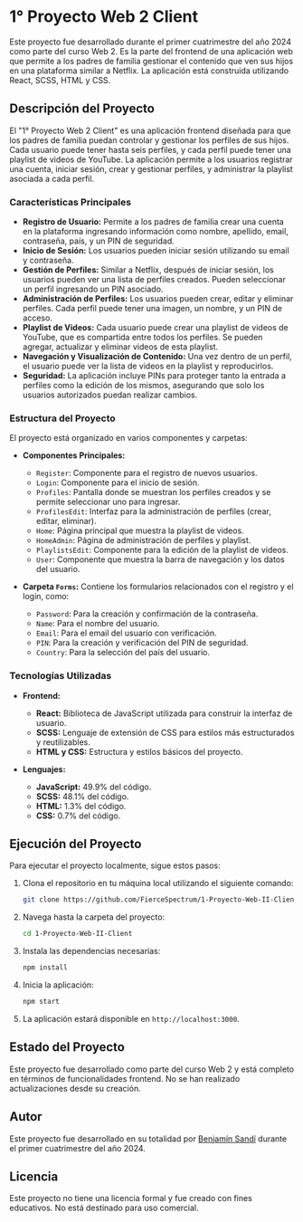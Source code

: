 # 1° Proyecto Web 2 Client

Este proyecto fue desarrollado durante el primer cuatrimestre del año 2024 como parte del curso Web 2. Es la parte del frontend de una aplicación web que permite a los padres de familia gestionar el contenido que ven sus hijos en una plataforma similar a Netflix. La aplicación está construida utilizando React, SCSS, HTML y CSS.

## Descripción del Proyecto

El "1° Proyecto Web 2 Client" es una aplicación frontend diseñada para que los padres de familia puedan controlar y gestionar los perfiles de sus hijos. Cada usuario puede tener hasta seis perfiles, y cada perfil puede tener una playlist de videos de YouTube. La aplicación permite a los usuarios registrar una cuenta, iniciar sesión, crear y gestionar perfiles, y administrar la playlist asociada a cada perfil.

### Características Principales

- **Registro de Usuario:** Permite a los padres de familia crear una cuenta en la plataforma ingresando información como nombre, apellido, email, contraseña, país, y un PIN de seguridad. 
- **Inicio de Sesión:** Los usuarios pueden iniciar sesión utilizando su email y contraseña.
- **Gestión de Perfiles:** Similar a Netflix, después de iniciar sesión, los usuarios pueden ver una lista de perfiles creados. Pueden seleccionar un perfil ingresando un PIN asociado.
- **Administración de Perfiles:** Los usuarios pueden crear, editar y eliminar perfiles. Cada perfil puede tener una imagen, un nombre, y un PIN de acceso.
- **Playlist de Videos:** Cada usuario puede crear una playlist de videos de YouTube, que es compartida entre todos los perfiles. Se pueden agregar, actualizar y eliminar videos de esta playlist.
- **Navegación y Visualización de Contenido:** Una vez dentro de un perfil, el usuario puede ver la lista de videos en la playlist y reproducirlos.
- **Seguridad:** La aplicación incluye PINs para proteger tanto la entrada a perfiles como la edición de los mismos, asegurando que solo los usuarios autorizados puedan realizar cambios.

### Estructura del Proyecto

El proyecto está organizado en varios componentes y carpetas:

- **Componentes Principales:**
  - `Register`: Componente para el registro de nuevos usuarios.
  - `Login`: Componente para el inicio de sesión.
  - `Profiles`: Pantalla donde se muestran los perfiles creados y se permite seleccionar uno para ingresar.
  - `ProfilesEdit`: Interfaz para la administración de perfiles (crear, editar, eliminar).
  - `Home`: Página principal que muestra la playlist de videos.
  - `HomeAdmin`: Página de administración de perfiles y playlist.
  - `PlaylistsEdit`: Componente para la edición de la playlist de videos.
  - `User`: Componente que muestra la barra de navegación y los datos del usuario.

- **Carpeta `Forms`:** Contiene los formularios relacionados con el registro y el login, como:
  - `Password`: Para la creación y confirmación de la contraseña.
  - `Name`: Para el nombre del usuario.
  - `Email`: Para el email del usuario con verificación.
  - `PIN`: Para la creación y verificación del PIN de seguridad.
  - `Country`: Para la selección del país del usuario.

### Tecnologías Utilizadas

- **Frontend:**
  - **React:** Biblioteca de JavaScript utilizada para construir la interfaz de usuario.
  - **SCSS:** Lenguaje de extensión de CSS para estilos más estructurados y reutilizables.
  - **HTML y CSS:** Estructura y estilos básicos del proyecto.
  
- **Lenguajes:**
  - **JavaScript:** 49.9% del código.
  - **SCSS:** 48.1% del código.
  - **HTML:** 1.3% del código.
  - **CSS:** 0.7% del código.

## Ejecución del Proyecto

Para ejecutar el proyecto localmente, sigue estos pasos:

1. Clona el repositorio en tu máquina local utilizando el siguiente comando:
    ```bash
    git clone https://github.com/FierceSpectrum/1-Proyecto-Web-II-Client
    ```
2. Navega hasta la carpeta del proyecto:
    ```bash
    cd 1-Proyecto-Web-II-Client
    ```
3. Instala las dependencias necesarias:
    ```bash
    npm install
    ```
4. Inicia la aplicación:
    ```bash
    npm start
    ```
5. La aplicación estará disponible en `http://localhost:3000`.

## Estado del Proyecto

Este proyecto fue desarrollado como parte del curso Web 2 y está completo en términos de funcionalidades frontend. No se han realizado actualizaciones desde su creación.

## Autor

Este proyecto fue desarrollado en su totalidad por [Benjamín Sandí](https://github.com/FierceSpectrum) durante el primer cuatrimestre del año 2024.

## Licencia

Este proyecto no tiene una licencia formal y fue creado con fines educativos. No está destinado para uso comercial.
